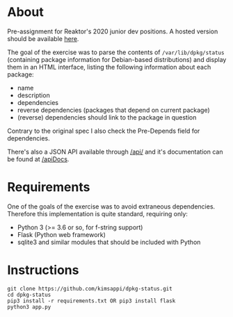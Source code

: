 # About
Pre-assignment for Reaktor's 2020 junior dev positions. A hosted version should be available [here](https://kimsappi-dpkg-status.herokuapp.com/).

The goal of the exercise was to parse the contents of `/var/lib/dpkg/status` (containing package information for Debian-based distributions) and display them in an HTML interface, listing the following information about each package:
* name
* description
* dependencies
* reverse dependencies (packages that depend on current package)
* (reverse) dependencies should link to the package in question

Contrary to the original spec I also check the Pre-Depends field for dependencies.

There's also a JSON API available through [/api/](https://kimsappi-dpkg-status.herokuapp.com/api/) and it's documentation can be found at [/apiDocs](https://kimsappi-dpkg-status.herokuapp.com/apiDocs).

# Requirements
One of the goals of the exercise was to avoid extraneous dependencies. Therefore this implementation is quite standard, requiring only:
* Python 3 (>= 3.6 or so, for f-string support)
* Flask (Python web framework)
* sqlite3 and similar modules that should be included with Python

# Instructions
```shell
git clone https://github.com/kimsappi/dpkg-status.git
cd dpkg-status
pip3 install -r requirements.txt OR pip3 install flask
python3 app.py
```
